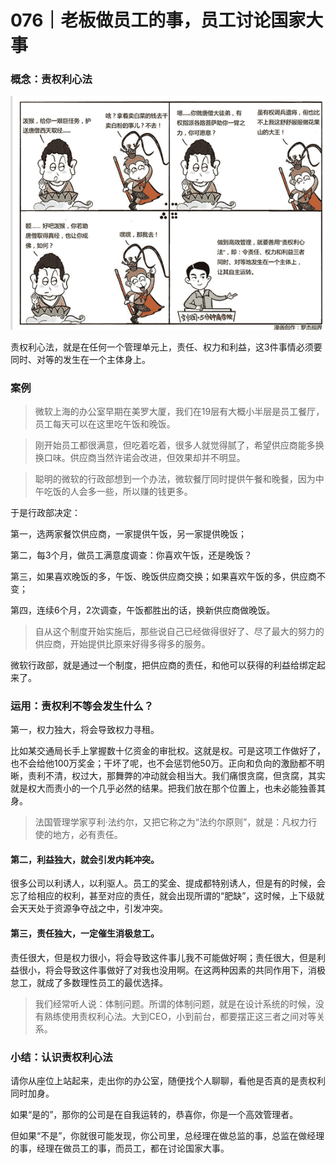 # 076｜老板做员工的事，员工讨论国家大事

### 概念：责权利心法

![](img/44a0a4a2600f9aac61f562f339dabf88.jpg)

责权利心法，就是在任何一个管理单元上，责任、权力和利益，这3件事情必须要同时、对等的发生在一个主体身上。

### 案例

> 微软上海的办公室早期在美罗大厦，我们在19层有大概小半层是员工餐厅，员工每天可以在这里吃午饭和晚饭。

> 刚开始员工都很满意，但吃着吃着，很多人就觉得腻了，希望供应商能多换换口味。供应商当然许诺会改进，但效果却并不明显。

> 聪明的微软的行政部想到一个办法，微软餐厅同时提供午餐和晚餐，因为中午吃饭的人会多一些，所以赚的钱更多。

于是行政部决定：

第一，选两家餐饮供应商，一家提供午饭，另一家提供晚饭；

第二，每3个月，做员工满意度调查：你喜欢午饭，还是晚饭？

第三，如果喜欢晚饭的多，午饭、晚饭供应商交换；如果喜欢午饭的多，供应商不变；

第四，连续6个月，2次调查，午饭都胜出的话，换新供应商做晚饭。

> 自从这个制度开始实施后，那些说自己已经做得很好了、尽了最大的努力的供应商，开始提供比原来好得多得多的服务。

微软行政部，就是通过一个制度，把供应商的责任，和他可以获得的利益给绑定起来了。

### 运用：责权利不等会发生什么？

第一，权力独大，将会导致权力寻租。

比如某交通局长手上掌握数十亿资金的审批权。这就是权。可是这项工作做好了，也不会给他100万奖金；干坏了呢，也不会惩罚他50万。正向和负向的激励都不明晰，责利不清，权过大，那舞弊的冲动就会相当大。我们痛恨贪腐，但贪腐，其实就是权大而责小的一个几乎必然的结果。把我们放在那个位置上，也未必能独善其身。

> 法国管理学家亨利·法约尔，又把它称之为“法约尔原则”，就是：凡权力行使的地方，必有责任。

#### 第二，利益独大，就会引发内耗冲突。

很多公司以利诱人，以利驱人。员工的奖金、提成都特别诱人，但是有的时候，会忘了给相应的权利，甚至对应的责任，就会出现所谓的“肥缺”，这时候，上下级就会天天处于资源争夺战之中，引发冲突。

#### 第三，责任独大，一定催生消极怠工。

责任很大，但是权力很小，将会导致这件事儿我不可能做好啊；责任很大，但是利益很小，将会导致这件事做好了对我也没用啊。在这两种因素的共同作用下，消极怠工，就成了多数理性员工的最优选择。

> 我们经常听人说：体制问题。所谓的体制问题，就是在设计系统的时候，没有熟练使用责权利心法。大到CEO，小到前台，都要摆正这三者之间对等关系。

### 小结：认识责权利心法

请你从座位上站起来，走出你的办公室，随便找个人聊聊，看他是否真的是责权利同时加身。

如果“是的”，那你的公司是在自我运转的，恭喜你，你是一个高效管理者。

但如果“不是”，你就很可能发现，你公司里，总经理在做总监的事，总监在做经理的事，经理在做员工的事，而员工，都在讨论国家大事。